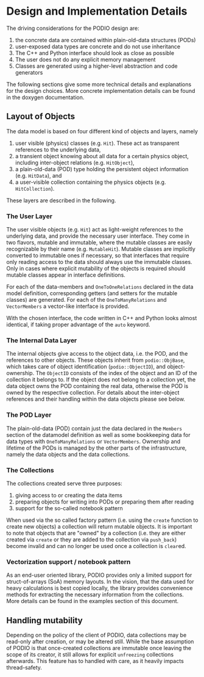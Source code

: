 # Design and Implementation Details

The driving considerations for the PODIO design are:

  1. the concrete data are contained within plain-old-data structures (PODs)
  2. user-exposed data types are concrete and do not use inheritance
  3. The C++ and Python interface should look as close as possible
  4. The user does not do any explicit memory management
  5. Classes are generated using a higher-level abstraction and code generators

The following sections give some more technical details and explanations for the design choices.
More concrete implementation details can be found in the doxygen documentation.

## Layout of Objects
The data model is based on four different kind of objects and layers, namely

 1. user visible (physics) classes (e.g. `Hit`). These act as transparent references to the underlying data,
 2. a transient object knowing about all data for a certain physics object, including inter-object relations (e.g. `HitObject`),
 3. a plain-old-data (POD) type holding the persistent object information (e.g. `HitData`), and
 4. a user-visible collection containing the physics objects (e.g. `HitCollection`).

These layers are described in the following.

### The User Layer

The user visible objects (e.g. `Hit`) act as light-weight references to the underlying data, and provide the necessary user interface. They come in two flavors, mutable and immutable, where the mutable classes are easily recognizable by their name (e.g. `MutableHit`).
Mutable classes are implicitly converted to immutable ones if necessary, so that interfaces that require only reading access to the data should always use the immutable classes. Only in cases where explicit mutability of the objects is required should mutable classes appear in interface definitions.


For each of the data-members and `OneToOneRelations` declared in the data model definition, corresponding getters (and setters for the mutable classes) are generated.
For each of the `OneToManyRelations` and `VectorMembers` a vector-like interface is provided.

With the chosen interface, the code written in C++ and Python looks almost identical, if taking proper advantage of the `auto` keyword.

### The Internal Data Layer

The internal objects give access to the object data, i.e. the POD, and the references to other objects.
These objects inherit from `podio::ObjBase`, which takes care of object identification (`podio::ObjectID`), and object-ownership. The `ObjectID` consists of the index of the object and an ID of the collection it belongs to. If the object does not belong to a collection yet, the data object owns the POD containing the real data, otherwise the POD is owned by the respective collection. For details about the inter-object references and their handling within the data objects please see below.

### The POD Layer
The plain-old-data (POD) contain just the data declared in the `Members` section of the datamodel definition as well as some bookkeeping data for data types with `OneToManyRelations` or `VectorMembers`. Ownership and lifetime of the PODs is managed by the other parts of the infrastructure, namely the data objects and the data collections.

### The Collections

The collections created serve three purposes:

  1. giving access to or creating the data items
  2. preparing objects for writing into PODs or preparing them after reading
  3. support for the so-called notebook pattern

When used via the so called factory pattern (i.e. using the `create` function to create new objects) a collection will return mutable objects.
It is important to note that objects that are "owned" by a collection (i.e. they are either created via `create` or they are added to the collection via `push_back`) become invalid and can no longer be used once a collection is `clear`ed.

### Vectorization support / notebook pattern

As an end-user oriented library, PODIO provides only a limited support for struct-of-arrays (SoA) memory layouts. In the vision, that the data used for heavy calculations is best copied locally, the library provides convenience methods for extracting the necessary information from the collections. More details can be found in the examples section of this document.

## Handling mutability

Depending on the policy of the client of PODIO, data collections may be read-only after creation, or may be altered still.
While the base assumption of PODIO is that once-created collections are immutable once leaving the scope of its creator,
it still allows for explicit `unfreezing` collections afterwards.
This feature has to handled with care, as it heavily impacts thread-safety.


